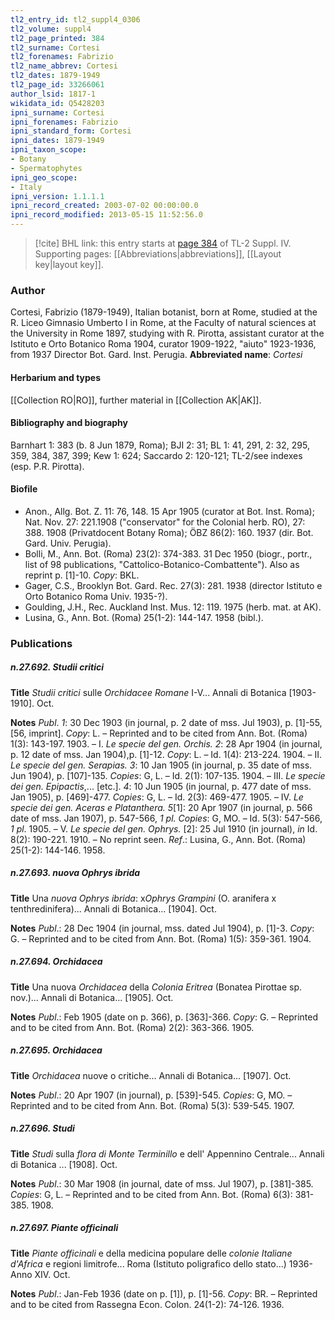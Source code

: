 ```yaml
---
tl2_entry_id: tl2_suppl4_0306
tl2_volume: suppl4
tl2_page_printed: 384
tl2_surname: Cortesi
tl2_forenames: Fabrizio
tl2_name_abbrev: Cortesi
tl2_dates: 1879-1949
tl2_page_id: 33266061
author_lsid: 1817-1
wikidata_id: Q5428203
ipni_surname: Cortesi
ipni_forenames: Fabrizio
ipni_standard_form: Cortesi
ipni_dates: 1879-1949
ipni_taxon_scope: 
- Botany
- Spermatophytes
ipni_geo_scope: 
- Italy
ipni_version: 1.1.1.1
ipni_record_created: 2003-07-02 00:00:00.0
ipni_record_modified: 2013-05-15 11:52:56.0
---
```



> [!cite] BHL link: this entry starts at [page 384](https://www.biodiversitylibrary.org/page/33266061) of TL-2 Suppl. IV.
> Supporting pages: [[Abbreviations|abbreviations]], [[Layout key|layout key]].

### Author

Cortesi, Fabrizio (1879-1949), Italian botanist, born at Rome, studied at the R. Liceo Gimnasio Umberto I in Rome, at the Faculty of natural sciences at the University in Rome 1897, studying with R. Pirotta, assistant curator at the Istituto e Orto Botanico Roma 1904, curator 1909-1922, "aiuto" 1923-1936, from 1937 Director Bot. Gard. Inst. Perugia. 
**Abbreviated name**: *Cortesi*

#### Herbarium and types

[[Collection RO|RO]], further material in [[Collection AK|AK]].

#### Bibliography and biography

Barnhart 1: 383 (b. 8 Jun 1879, Roma); BJI 2: 31; BL 1: 41, 291, 2: 32, 295, 359, 384, 387, 399; Kew 1: 624; Saccardo 2: 120-121; TL-2/see indexes (esp. P.R. Pirotta).

#### Biofile

- Anon., Allg. Bot. Z. 11: 76, 148. 15 Apr 1905 (curator at Bot. Inst. Roma); Nat. Nov. 27: 221.1908 ("conservator" for the Colonial herb. RO), 27: 388. 1908 (Privatdocent Botany Roma); ÖBZ 86(2): 160. 1937 (dir. Bot. Gard. Univ. Perugia).
- Bolli, M., Ann. Bot. (Roma) 23(2): 374-383. 31 Dec 1950 (biogr., portr., list of 98 publications, "Cattolico-Botanico-Combattente"). Also as reprint p. \[1\]-10. *Copy*: BKL.
- Gager, C.S., Brooklyn Bot. Gard. Rec. 27(3): 281. 1938 (director Istituto e Orto Botanico Roma Univ. 1935-?).
- Goulding, J.H., Rec. Auckland Inst. Mus. 12: 119. 1975 (herb. mat. at AK).
- Lusina, G., Ann. Bot. (Roma) 25(1-2): 144-147. 1958 (bibl.).

### Publications

##### n.27.692. Studii critici

**Title**
*Studii critici* sulle *Orchidacee Romane* I-V... Annali di Botanica \[1903-1910\]. Oct.

**Notes**
*Publ*. *1*: 30 Dec 1903 (in journal, p. 2 date of mss. Jul 1903), p. \[1\]-55, \[56, imprint\]. *Copy*: L. – Reprinted and to be cited from Ann. Bot. (Roma) 1(3): 143-197. 1903. – I. *Le specie* *del gen. Orchis.*
*2*: 28 Apr 1904 (in journal, p. 12 date of mss. Jan 1904),p. \[1\]-12. *Copy*: L. – Id. 1(4): 213-224. 1904. – II. *Le specie del gen. Serapias.*
*3*: 10 Jan 1905 (in journal, p. 35 date of mss. Jun 1904), p. \[107\]-135. *Copies*: G, L. – Id. 2(1): 107-135. 1904. – III. *Le specie dei gen. Epipactis*,... \[etc.\].
*4*: 10 Jun 1905 (in journal, p. 477 date of mss. Jan 1905), p. \[469\]-477. *Copies*: G, L. – Id. 2(3): 469-477. 1905. – IV. *Le specie dei gen. Aceras e Platanthera.*
*5*\[1\]: 20 Apr 1907 (in journal, p. 566 date of mss. Jan 1907), p. 547-566, *1 pl. Copies*: G, MO. – Id. 5(3): 547-566, *1 pl*. 1905. – V. *Le specie del gen. Ophrys.*
\[2\]: 25 Jul 1910 (in journal), *in* Id. 8(2): 190-221. 1910. – No reprint seen.
*Ref*.: Lusina, G., Ann. Bot. (Roma) 25(1-2): 144-146. 1958.

##### n.27.693. nuova Ophrys ibrida

**Title**
Una *nuova Ophrys ibrida*: x*Ophrys Grampini* (O. aranifera x tenthredinifera)... Annali di Botanica... \[1904\]. Oct.

**Notes**
*Publ*.: 28 Dec 1904 (in journal, mss. dated Jul 1904), p. \[1\]-3. *Copy*: G. – Reprinted and to be cited from Ann. Bot. (Roma) 1(5): 359-361. 1904.

##### n.27.694. Orchidacea

**Title**
Una nuova *Orchidacea* della *Colonia Eritrea* (Bonatea Pirottae sp. nov.)... Annali di Botanica... \[1905\]. Oct.

**Notes**
*Publ*.: Feb 1905 (date on p. 366), p. \[363\]-366. *Copy*: G. – Reprinted and to be cited from Ann. Bot. (Roma) 2(2): 363-366. 1905.

##### n.27.695. Orchidacea

**Title**
*Orchidacea* nuove o critiche... Annali di Botanica... \[1907\]. Oct.

**Notes**
*Publ*.: 20 Apr 1907 (in journal), p. \[539\]-545. *Copies*: G, MO. – Reprinted and to be cited from Ann. Bot. (Roma) 5(3): 539-545. 1907.

##### n.27.696. Studi

**Title**
*Studi* sulla *flora di Monte Terminillo* e dell' Appennino Centrale... Annali di Botanica ... \[1908\]. Oct.

**Notes**
*Publ*.: 30 Mar 1908 (in journal, date of mss. Jul 1907), p. \[381\]-385. *Copies*: G, L. – Reprinted and to be cited from Ann. Bot. (Roma) 6(3): 381-385. 1908.

##### n.27.697. Piante officinali

**Title**
*Piante officinali* e della medicina populare delle *colonie Italiane d'Africa* e regioni limitrofe... Roma (Istituto poligrafico dello stato...) 1936-Anno XIV. Oct.

**Notes**
*Publ*.: Jan-Feb 1936 (date on p. \[1\]), p. \[1\]-56. *Copy*: BR. – Reprinted and to be cited from Rassegna Econ. Colon. 24(1-2): 74-126. 1936.

